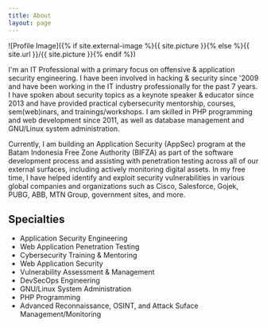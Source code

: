 ```yaml
---
title: About
layout: page
---
```

![Profile Image]({% if site.external-image %}{{ site.picture }}{% else %}{{ site.url }}/{{ site.picture }}{% endif %})

<p>I'm an IT Professional with a primary focus on offensive & application security engineering. I have been involved in hacking & security since '2009 and have been working in the IT industry professionally for the past 7 years. I have spoken about security topics as a keynote speaker & educator since 2013 and have provided practical cybersecurity mentorship, courses, sem(web)inars, and trainings/workshops. I am skilled in PHP programming and web development since 2011, as well as database management and GNU/Linux system administration.</p>

<p>Currently, I am building an Application Security (AppSec) program at the Batam Indonesia Free Zone Authority (BIFZA) as part of the software development process and assisting with penetration testing across all of our external surfaces, including actively monitoring digital assets. In my free time, I have helped identify and exploit security vulnerabilities in various global companies and organizations such as Cisco, Salesforce, Gojek, PUBG, ABB, MTN Group, government sites, and more.</p>

<h2>Specialties</h2>

<ul class="skill-list">
	<li>Application Security Engineering</li>
	<li>Web Application Penetration Testing</li>
	<li>Cybersecurity Training & Mentoring</li>
	<li>Web Application Security</li>
	<li>Vulnerability Assessment & Management</li>
	<li>DevSecOps Engineering</li>
	<li>GNU/Linux System Administration</li>
	<li>PHP Programming</li>
	<li>Advanced Reconnaissance, OSINT, and Attack Suface Management/Monitoring</li>
	
</ul>
